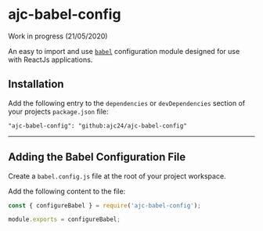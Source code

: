# ajc-babel-config
Work in progress (21/05/2020)

An easy to import and use [`babel`](https://babeljs.io/docs/en/) configuration module designed for use with ReactJs applications.

## Installation

Add the following entry to the `dependencies` or `devDependencies` section of your projects `package.json` file:

```
"ajc-babel-config": "github:ajc24/ajc-babel-config"
```

---

## Adding the Babel Configuration File

Create a `babel.config.js` file at the root of your project workspace.

Add the following content to the file:

```javascript
const { configureBabel } = require('ajc-babel-config');

module.exports = configureBabel;
```
